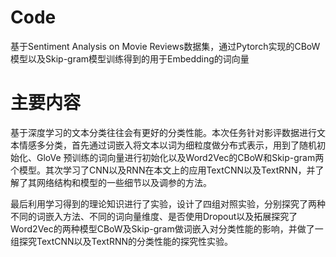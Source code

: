 # Code

基于Sentiment Analysis on Movie Reviews数据集，通过Pytorch实现的CBoW模型以及Skip-gram模型训练得到的用于Embedding的词向量


# 主要内容

基于深度学习的文本分类往往会有更好的分类性能。本次任务针对影评数据进行文本情感多分类，首先通过词嵌入将文本以词为细粒度做分布式表示，用到了随机初始化、GloVe 预训练的词向量进行初始化以及Word2Vec的CBoW和Skip-gram两个模型。其次学习了CNN以及RNN在本文上的应用TextCNN以及TextRNN，并了解了其网络结构和模型的一些细节以及调参的方法。

最后利用学习得到的理论知识进行了实验，设计了四组对照实验，分别探究了两种不同的词嵌入方法、不同的词向量维度、是否使用Dropout以及拓展探究了Word2Vec的两种模型CBoW及Skip-gram做词嵌入对分类性能的影响，并做了一组探究TextCNN以及TextRNN的分类性能的探究性实验。